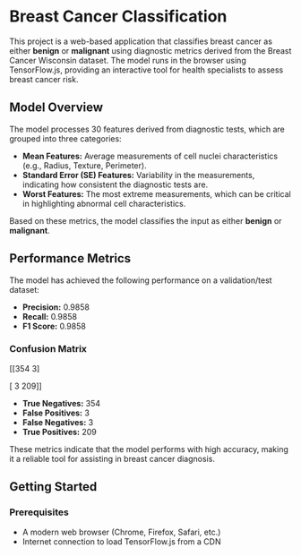 # Breast Cancer Classification

This project is a web-based application that classifies breast cancer as either **benign** or **malignant** using diagnostic metrics derived from the Breast Cancer Wisconsin dataset. The model runs in the browser using TensorFlow.js, providing an interactive tool for health specialists to assess breast cancer risk.

## Model Overview

The model processes 30 features derived from diagnostic tests, which are grouped into three categories:

- **Mean Features:** Average measurements of cell nuclei characteristics (e.g., Radius, Texture, Perimeter).
- **Standard Error (SE) Features:** Variability in the measurements, indicating how consistent the diagnostic tests are.
- **Worst Features:** The most extreme measurements, which can be critical in highlighting abnormal cell characteristics.

Based on these metrics, the model classifies the input as either **benign** or **malignant**.

## Performance Metrics

The model has achieved the following performance on a validation/test dataset:

- **Precision:** 0.9858  
- **Recall:** 0.9858  
- **F1 Score:** 0.9858  

### Confusion Matrix
[[354 3]

[ 3 209]]

- **True Negatives:** 354  
- **False Positives:** 3  
- **False Negatives:** 3  
- **True Positives:** 209  

These metrics indicate that the model performs with high accuracy, making it a reliable tool for assisting in breast cancer diagnosis.

## Getting Started

### Prerequisites

- A modern web browser (Chrome, Firefox, Safari, etc.)
- Internet connection to load TensorFlow.js from a CDN
